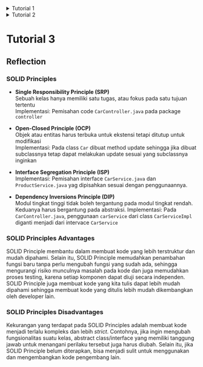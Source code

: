 <details>

<summary>Tutorial 1</summary>

## Reflection 1
### Implementasi Clean Code
1. Penamaan variabel
    - Memberikan nama pada variabel yang mencerminkan tujuan dan fungsinya, sehingga mudah dipahami.
    - Menggunakan penamaan yang sesuai dengan peran variabel atau fungsi, seperti menggunakan PascalCase untuk class dan camelCase untuk variabel.

2. Function
    - Membuat fungsi yang pendek, hanya mengerjakan satu task dan terstruktur dengan baik.
    - Memilih nama yang mencerminkan tujuan dan fungsi.
    - Membuat fungsi yang tidak memiliki side effects kepada program.

3. Secure Coding
    - ID produk menggunakan UUID yang dibuat unik dan sulit ditebak


## Reflection 2
1. Setelah mencoba membuat unit-test, saya memahami inti dari fungsionalitas program. Kasus-kasus yang dibuat menjadi indikator seberapa berfungsi kode. Jumlah unit-test yang dibuat bergantung pada kompleksitas dan ukuran program. Saya menggunakan kasus negatif dan positif untuk mengecek program, namun masih ada kemungkinan adanya bug atau error.

2. Pembuatan functional test yang baru dengn setup procedures and instance variables yang sama bisa menimbulkan masalah clean code seperti duplikasi kode dan pelanggaran Single Responsibility Principle. Untuk mengatasi hal ini, solusi yang dilakukan yakni dengan melakukan pemisahan setup procedure di file yang berbeda.

</details>

<details>
<summary>Tutorial 2</summary>

## Reflection
### Code Quality Issue(s)
1.  Remove unnecessary modifier  
    ProductService sebelumnya terdapat menuliskan modifier public untuk setiap method. Tetapi karena ProductService adalah interface, maka by default semua method yang dimiliki ProductService adalah public abstract

2.  Change unused import 'org.springframework.web.bind.annotation.*'
    Karena annotation yang digunakan tidak terlalu banyak, tidak harus mengimport semua annotation

3.  Returning the value vs storing it in local variables
    Menghindari pembuatan variabel lokal yang tidak perlu.

### CI/CD workflows
Menurut pendapat saya, kode yang telah saya buat telah memenuhi definisi CI/CD. Saat mengintegrasikan perubahan kode ke dalam repositori, CI adalah proses di mana kita melakukan pengujian terhadap kode tersebut. Sedangkan CD adalah proses deployment. Dengan menggunakan GitHub workflows, program saya dapat menjalani testing setiap kali ada push ke suatu branch. Sebagai contoh, pada alur kerja CI workflow, testing pada kode dilakukan dengan unit test menggunakan Gradle. Selain itu, PMD workflow sebagai code analysis tool juga menjalankan testing pada kode dengan melakukan analisis kode. Kode yang telah lulus semua tes tersebut, jika dipush dan digabungkan ke branch main akan secara otomatis di deploy ke PaaS Koyeb.

</details>

# Tutorial 3
## Reflection
### SOLID Principles
-   **Single Responsibility Principle (SRP)**  
    Sebuah kelas hanya memiliki satu tugas, atau fokus pada satu tujuan tertentu  
    Implementasi: Pemisahan code `CarController.java` pada package `controller` 
-   **Open-Closed Principle (OCP)**  
    Objek atau entitas harus terbuka untuk ekstensi tetapi ditutup untuk modifikasi  
    Implementasi: Pada class `Car` dibuat method update sehingga jika dibuat subclassnya tetap dapat melakukan update sesuai yang subclassnya inginkan

-   **Interface Segregation Principle (ISP)**  
    Implementasi: Pemisahan interface `CarService.java` dan `ProductService.java` yag dipisahkan sesuai dengan penggunaannya.
-   **Dependency Inversions Principle (DIP)**  
    Modul tingkat tinggi tidak boleh tergantung pada modul tingkat rendah. Keduanya harus bergantung pada abstraksi.
    Implementasi: Pada `CarController.java`, penggunaan `carService` dari class `CarServiceImpl` diganti menjadi dari intervace `CarService`
      

### SOLID Principles Advantages  
SOLID Principle membantu dalam membuat kode yang lebih terstruktur dan mudah dipahami. Selain itu, SOLID Principle memudahkan penambahan fungsi baru tanpa perlu mengubah fungsi yang sudah ada, sehingga mengurangi risiko munculnya masalah pada kode dan juga memudahkan proses testing, karena setiap komponen dapat diuji secara independen. SOLID Principle juga membuat kode yang kita tulis dapat lebih mudah dipahami sehingga membuat kode yang ditulis lebih mudah dikembangkan oleh developer lain. 

### SOLID Principles Disadvantages
Kekurangan yang terdapat pada SOLID Principles adalah membuat kode menjadi terlalu kompleks dan lebih *strict*. Contohnya, jika ingin mengubah fungsionalitas suatu kelas, abstract class/interface yang memiliki tanggung jawab untuk menangani perilaku tersebut juga harus diubah. Selain itu, jika SOLID Principle belum diterapkan, bisa menjadi sulit untuk menggunakan dan mengembangkan kode pengembang lain.


